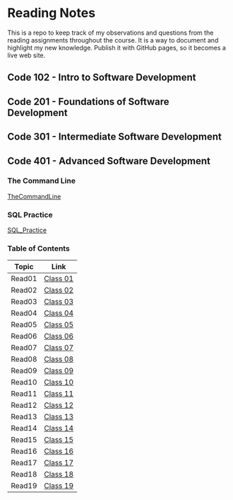 # Reading Notes

This is a repo to keep track of my observations and questions from the reading assignments throughout the course.
It is a way to document and highlight my new knowledge. Publish it with GitHub pages, so it becomes a live web site.

## Code 102 - Intro to Software Development
## Code 201 - Foundations of Software Development
## Code 301 - Intermediate Software Development
## Code 401 - Advanced Software Development

### The Command Line

[TheCommandLine](Prep/TheCommandLine.md)

### SQL Practice

[SQL_Practice](Prep/SQL_Practice.md)



### Table of Contents

| Topic  | Link                                |
|--------|-------------------------------------|
| Read01 | [Class 01](./Class01/Class%2001.md) |
| Read02 | [Class 02](./Class02/Class02.md)    |
| Read03 | [Class 03](./Class03/Class03.md)    |
| Read04 | [Class 04](./Class04/Class04.md)    |
| Read05 | [Class 05](./Class05/Class05.md)    |
| Read06 | [Class 06](./Class06/Class06.md)    |
| Read07 | [Class 07](./Class07/Class07.md)    |
| Read08 | [Class 08](./Class08/Class08.md)    |
| Read09 | [Class 09](./Class09/Class09.md)    |
| Read10 | [Class 10](./Class10/Class10.md)    |
| Read11 | [Class 11](./Class11/Class11.md)    |
| Read12 | [Class 12](./Class12/Class12.md)    |
| Read13 | [Class 13](./Class13/Class13.md)    |
| Read14 | [Class 14](./Class14/Class14.md)    |
| Read15 | [Class 15](./Class15/Class15.md)    |
| Read16 | [Class 16](./Class16/Class16.md)    |
| Read17 | [Class 17](./Class17/Class17.md)    |
| Read18 | [Class 18](./Class18/Class18.md)    |
| Read19 | [Class 19](./Class19/Class19.md)    |




